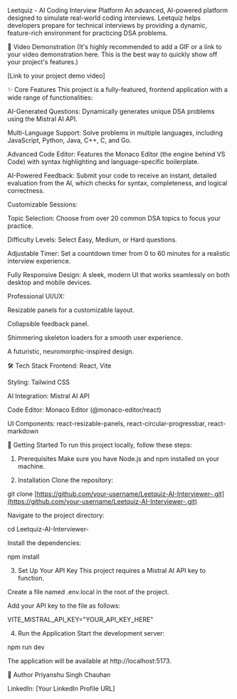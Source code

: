 Leetquiz - AI Coding Interview Platform
An advanced, AI-powered platform designed to simulate real-world coding interviews. Leetquiz helps developers prepare for technical interviews by providing a dynamic, feature-rich environment for practicing DSA problems.

🎥 Video Demonstration
(It's highly recommended to add a GIF or a link to your video demonstration here. This is the best way to quickly show off your project's features.)

[Link to your project demo video]

✨ Core Features
This project is a fully-featured, frontend application with a wide range of functionalities:

AI-Generated Questions: Dynamically generates unique DSA problems using the Mistral AI API.

Multi-Language Support: Solve problems in multiple languages, including JavaScript, Python, Java, C++, C, and Go.

Advanced Code Editor: Features the Monaco Editor (the engine behind VS Code) with syntax highlighting and language-specific boilerplate.

AI-Powered Feedback: Submit your code to receive an instant, detailed evaluation from the AI, which checks for syntax, completeness, and logical correctness.

Customizable Sessions:

Topic Selection: Choose from over 20 common DSA topics to focus your practice.

Difficulty Levels: Select Easy, Medium, or Hard questions.

Adjustable Timer: Set a countdown timer from 0 to 60 minutes for a realistic interview experience.

Fully Responsive Design: A sleek, modern UI that works seamlessly on both desktop and mobile devices.

Professional UI/UX:

Resizable panels for a customizable layout.

Collapsible feedback panel.

Shimmering skeleton loaders for a smooth user experience.

A futuristic, neuromorphic-inspired design.

🛠️ Tech Stack
Frontend: React, Vite

Styling: Tailwind CSS

AI Integration: Mistral AI API

Code Editor: Monaco Editor (@monaco-editor/react)

UI Components: react-resizable-panels, react-circular-progressbar, react-markdown

🚀 Getting Started
To run this project locally, follow these steps:

1. Prerequisites
Make sure you have Node.js and npm installed on your machine.

2. Installation
Clone the repository:

git clone [https://github.com/your-username/Leetquiz-AI-Interviewer-.git](https://github.com/your-username/Leetquiz-AI-Interviewer-.git)

Navigate to the project directory:

cd Leetquiz-AI-Interviewer-

Install the dependencies:

npm install

3. Set Up Your API Key
This project requires a Mistral AI API key to function.

Create a file named .env.local in the root of the project.

Add your API key to the file as follows:

VITE_MISTRAL_API_KEY="YOUR_API_KEY_HERE"

4. Run the Application
Start the development server:

npm run dev

The application will be available at http://localhost:5173.

👤 Author
Priyanshu Singh Chauhan

LinkedIn: [Your LinkedIn Profile URL]
